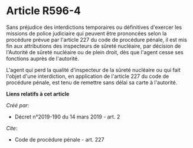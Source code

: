 # Article R596-4

Sans préjudice des interdictions temporaires ou définitives d'exercer les missions de police judiciaire qui peuvent être
prononcées selon la procédure prévue par l'article 227 du code de procédure pénale, il est mis fin aux attributions des
inspecteurs de sûreté nucléaire, par décision de l'Autorité de sûreté nucléaire ou de plein droit, dès que l'agent cesse ses
fonctions auprès de l'autorité.

L'agent qui perd la qualité d'inspecteur de la sûreté nucléaire ou qui fait l'objet d'une interdiction, en application de
l'article 227 du code de procédure pénale, est tenu de remettre sans délai sa carte à l'autorité.

**Liens relatifs à cet article**

_Créé par_:

  - Décret n°2019-190 du 14 mars 2019 - art. 2

_Cite_:

  - Code de procédure pénale - art. 227
